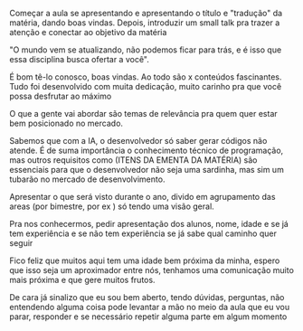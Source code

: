 Começar a aula se apresentando e apresentando o título e "tradução" da matéria, dando boas vindas.
Depois, introduzir um small talk pra trazer a atenção e conectar ao objetivo da matéria

"O mundo vem se atualizando, não podemos ficar para trás, e é isso que essa disciplina busca ofertar a você".

É bom tê-lo conosco, boas vindas.
Ao todo são x conteúdos fascinantes. Tudo foi desenvolvido com muita dedicação, muito carinho pra que você possa desfrutar ao máximo

O que a gente vai abordar são temas de relevância pra quem quer estar bem posicionado no mercado.

Sabemos que com a IA, o desenvolvedor só saber gerar códigos não atende. É de suma importância o conhecimento técnico de programação, mas outros requisitos como (ITENS DA EMENTA DA MATÉRIA) são essenciais para que o desenvolvedor não seja uma sardinha, mas sim um tubarão no mercado de desenvolvimento.

Apresentar o que será visto durante o ano, divido em agrupamento das areas (por bimestre, por ex ) só tendo uma visão geral.

Pra nos conhecermos, pedir apresentação dos alunos, nome, idade e se já tem experiência e se não tem experiência se já sabe qual caminho quer seguir

Fico feliz que muitos aqui tem uma idade bem próxima da minha, espero que isso seja um aproximador entre nós, tenhamos uma comunicação muito mais próxima e que gere muitos frutos.

De cara já sinalizo que eu sou bem aberto, tendo dúvidas, perguntas, não entendendo alguma coisa pode levantar a mão no meio da aula que eu vou parar, responder e se necessário repetir alguma parte em algum momento